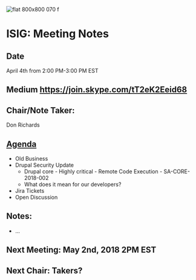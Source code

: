 ![flat 800x800 070 f](https://user-images.githubusercontent.com/2738244/38274029-82614b5e-375b-11e8-9c2a-86f72c8c03d0.jpg)

# ISIG: Meeting Notes

## Date 
April 4th from 2:00 PM-3:00 PM EST

## Medium https://join.skype.com/tT2eK2Eeid68

## Chair/Note Taker: 
Don Richards

## [Agenda](https://docs.google.com/document/d/1u57LGL3fRk-N6WdU6hA65MpqRJvFk7K64O9ZUeQJv1M/edit)
* Old Business
* Drupal Security Update
  * Drupal core - Highly critical - Remote Code Execution - SA-CORE-2018-002
  * What does it mean for our developers?
* Jira Tickets
* Open Discussion

## Notes: 
* ...


## Next Meeting: May 2nd, 2018 2PM EST 
## Next Chair: Takers?

